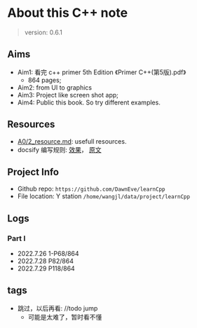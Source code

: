 # About this C++ note

> version: 0.6.1


## Aims
* Aim1: 看完 c++ primer 5th Edition 《Primer C++(第5版).pdf》
    - 864 pages;
* Aim2: from UI to graphics
* Aim3: Project like screen shot app;
* Aim4: Public this book. So try different examples.


## Resources
* [A0/2_resource.md](/A0/2_resource): usefull resources.
* docsify 编写规则: [效果](https://docsify.js.org/#/custom-navbar)， [原文](https://github.com/docsifyjs/docsify/blob/develop/docs/custom-navbar.md?plain=1)



## Project Info
- Github repo: `https://github.com/DawnEve/learnCpp`
- File location: Y station `/home/wangjl/data/project/learnCpp` 



## Logs

### Part I
  * 2022.7.26 1-P68/864
  * 2022.7.28 P82/864
  * 2022.7.29 P118/864


## tags

- 跳过，以后再看: //todo jump
    * 可能是太难了，暂时看不懂





